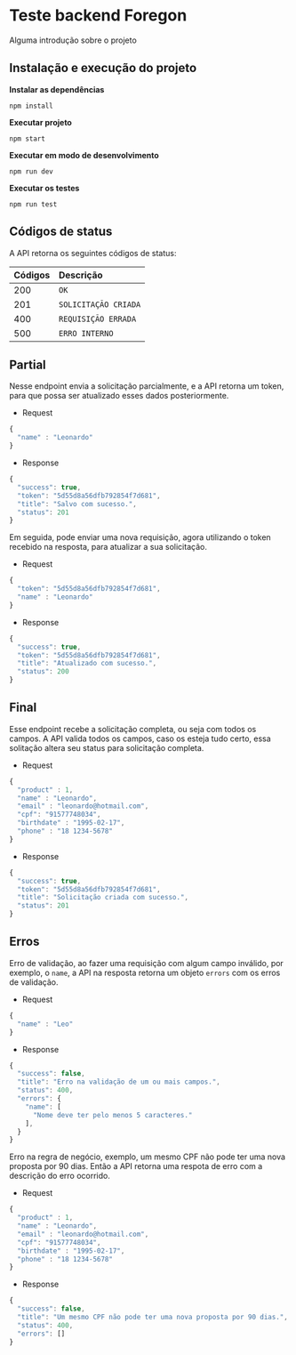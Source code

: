 # Teste backend Foregon

Alguma introdução sobre o projeto

## Instalação e execução do projeto

**Instalar as dependências**

```npm install```

**Executar projeto**

```npm start```

**Executar em modo de desenvolvimento**

```npm run dev```

**Executar os testes**

```npm run test```

## Códigos de status

A API retorna os seguintes códigos de status:

| Códigos | Descrição |
| :--- | :--- |
| 200 | `OK` |
| 201 | `SOLICITAÇÃO CRIADA` |
| 400 | `REQUISIÇÃO ERRADA` |
| 500 | `ERRO INTERNO` |

## Partial

Nesse endpoint envia a solicitação parcialmente, e a API retorna um token, para que possa ser atualizado esses dados posteriormente.

+ Request

```javascript
{
  "name" : "Leonardo"
}
```

+ Response

```javascript
{
  "success": true,
  "token": "5d55d8a56dfb792854f7d681",
  "title": "Salvo com sucesso.",
  "status": 201
}
```

Em seguida, pode enviar uma nova requisição, agora utilizando o token recebido na resposta, para atualizar a sua solicitação.

+ Request

```javascript
{
  "token": "5d55d8a56dfb792854f7d681",
  "name" : "Leonardo"
}
```

+ Response

```javascript
{
  "success": true,
  "token": "5d55d8a56dfb792854f7d681",
  "title": "Atualizado com sucesso.",
  "status": 200
}
```


## Final

Esse endpoint recebe a solicitação completa, ou seja com todos os campos. A API valida todos os campos, caso os esteja tudo certo, essa solitação altera seu status para solicitação completa.

+ Request

```javascript
{
  "product" : 1,
  "name" : "Leonardo",
  "email" : "leonardo@hotmail.com",
  "cpf": "91577748034",
  "birthdate" : "1995-02-17",
  "phone" : "18 1234-5678"
}
```

+ Response

```javascript
{
  "success": true,
  "token": "5d55d8a56dfb792854f7d681",
  "title": "Solicitação criada com sucesso.",
  "status": 201
}
```

## Erros

Erro de validação, ao fazer uma requisição com algum campo inválido, por exemplo, o `name`, a API na resposta retorna um objeto `errors` com os erros de validação.

+ Request

```javascript
{
  "name" : "Leo"
}
```

+ Response

```javascript
{
  "success": false,
  "title": "Erro na validação de um ou mais campos.",
  "status": 400,
  "errors": {
    "name": [
      "Nome deve ter pelo menos 5 caracteres."
    ],
  }
}
```

Erro na regra de negócio, exemplo, um mesmo CPF não pode ter uma nova proposta por 90 dias. Então a API retorna uma respota de erro com a descrição do erro ocorrido.

+ Request

```javascript
{
  "product" : 1,
  "name" : "Leonardo",
  "email" : "leonardo@hotmail.com",
  "cpf": "91577748034",
  "birthdate" : "1995-02-17",
  "phone" : "18 1234-5678"
}
```

+ Response

```javascript
{
  "success": false,
  "title": "Um mesmo CPF não pode ter uma nova proposta por 90 dias.",
  "status": 400,
  "errors": []
}
```